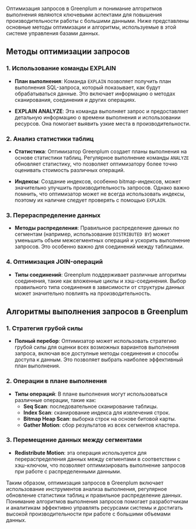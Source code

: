Оптимизация запросов в Greenplum и понимание алгоритмов выполнения являются ключевыми аспектами для повышения производительности работы с большими данными. Ниже представлены основные методы оптимизации и алгоритмы, используемые в этой системе управления базами данных.

## Методы оптимизации запросов

### 1. Использование команды EXPLAIN

- **План выполнения**: Команда `EXPLAIN` позволяет получить план выполнения SQL-запроса, который показывает, как будут обрабатываться данные. Это включает информацию о методах сканирования, соединения и других операциях.

- **EXPLAIN ANALYZE**: Эта команда выполняет запрос и предоставляет детальную информацию о времени выполнения и использовании ресурсов. Она помогает выявить узкие места в производительности.

### 2. Анализ статистики таблиц

- **Статистика**: Оптимизатор Greenplum создает планы выполнения на основе статистики таблиц. Регулярное выполнение команды `ANALYZE` обновляет статистику, что позволяет оптимизатору более точно оценивать стоимость различных операций.

- **Индексы**: Создание индексов, особенно bitmap-индексов, может значительно улучшить производительность запросов. Однако важно помнить, что оптимизатор может не всегда использовать индексы, поэтому их наличие следует проверять с помощью `EXPLAIN`.

### 3. Перераспределение данных

- **Методы распределения**: Правильное распределение данных по сегментам (например, использование `DISTRIBUTED BY`) может уменьшить объем межсегментных операций и ускорить выполнение запросов. Это особенно важно для соединений между таблицами.

### 4. Оптимизация JOIN-операций

- **Типы соединений**: Greenplum поддерживает различные алгоритмы соединения, такие как вложенные циклы и хэш-соединения. Выбор правильного типа соединения в зависимости от структуры данных может значительно повлиять на производительность.

## Алгоритмы выполнения запросов в Greenplum

### 1. Стратегия грубой силы

- **Полный перебор**: Оптимизатор может использовать стратегию грубой силы для оценки всех возможных вариантов выполнения запроса, включая все доступные методы соединения и способы доступа к данным. Это позволяет выбрать наиболее эффективный план выполнения.

### 2. Операции в плане выполнения

- **Типы операций**: В плане выполнения могут использоваться различные операции, такие как:
  - **Seq Scan**: последовательное сканирование таблицы.
  - **Index Scan**: сканирование индекса для извлечения строк.
  - **Bitmap Heap Scan**: выборка строк на основе битовой карты.
  - **Gather Motion**: сбор результатов из всех сегментов кластера.

### 3. Перемещение данных между сегментами

- **Redistribute Motion**: эта операция используется для перераспределения данных между сегментами в соответствии с хэш-ключом, что позволяет оптимизировать выполнение запросов при работе с распределенными данными.

Таким образом, оптимизация запросов в Greenplum включает использование инструментов анализа выполнения, регулярное обновление статистики таблиц и правильное распределение данных. Понимание алгоритмов выполнения запросов помогает разработчикам и аналитикам эффективно управлять ресурсами системы и достигать высокой производительности при работе с большими объемами данных.
